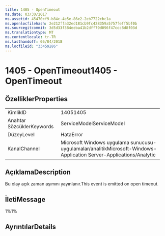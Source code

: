 ```yaml
---
title: 1405 - OpenTimeout
ms.date: 03/30/2017
ms.assetid: 45470cf9-b84c-4e5e-86e2-2eb7722cbc1a
ms.openlocfilehash: 2e212ffa32ed181cb9fc428359a5757feff5bf0b
ms.sourcegitcommit: 3d5d33f384eeba41b2dff79d096f47ccc8d8f03d
ms.translationtype: MT
ms.contentlocale: tr-TR
ms.lasthandoff: 05/04/2018
ms.locfileid: "33459286"
---
```

# <a name="1405---opentimeout"></a><span data-ttu-id="5ce7e-102">1405 - OpenTimeout</span><span class="sxs-lookup"><span data-stu-id="5ce7e-102">1405 - OpenTimeout</span></span>
## <a name="properties"></a><span data-ttu-id="5ce7e-103">Özellikler</span><span class="sxs-lookup"><span data-stu-id="5ce7e-103">Properties</span></span>  
  
|||  
|-|-|  
|<span data-ttu-id="5ce7e-104">Kimlik</span><span class="sxs-lookup"><span data-stu-id="5ce7e-104">ID</span></span>|<span data-ttu-id="5ce7e-105">1405</span><span class="sxs-lookup"><span data-stu-id="5ce7e-105">1405</span></span>|  
|<span data-ttu-id="5ce7e-106">Anahtar Sözcükler</span><span class="sxs-lookup"><span data-stu-id="5ce7e-106">Keywords</span></span>|<span data-ttu-id="5ce7e-107">ServiceModel</span><span class="sxs-lookup"><span data-stu-id="5ce7e-107">ServiceModel</span></span>|  
|<span data-ttu-id="5ce7e-108">Düzey</span><span class="sxs-lookup"><span data-stu-id="5ce7e-108">Level</span></span>|<span data-ttu-id="5ce7e-109">Hata</span><span class="sxs-lookup"><span data-stu-id="5ce7e-109">Error</span></span>|  
|<span data-ttu-id="5ce7e-110">Kanal</span><span class="sxs-lookup"><span data-stu-id="5ce7e-110">Channel</span></span>|<span data-ttu-id="5ce7e-111">Microsoft Windows uygulama sunucusu-uygulamalar/analitik</span><span class="sxs-lookup"><span data-stu-id="5ce7e-111">Microsoft-Windows-Application Server-Applications/Analytic</span></span>|  
  
## <a name="description"></a><span data-ttu-id="5ce7e-112">Açıklama</span><span class="sxs-lookup"><span data-stu-id="5ce7e-112">Description</span></span>  
 <span data-ttu-id="5ce7e-113">Bu olay açık zaman aşımını yayınlanır.</span><span class="sxs-lookup"><span data-stu-id="5ce7e-113">This event is emitted on open timeout.</span></span>  
  
## <a name="message"></a><span data-ttu-id="5ce7e-114">İleti</span><span class="sxs-lookup"><span data-stu-id="5ce7e-114">Message</span></span>  
 <span data-ttu-id="5ce7e-115">1%</span><span class="sxs-lookup"><span data-stu-id="5ce7e-115">1%</span></span>  
  
## <a name="details"></a><span data-ttu-id="5ce7e-116">Ayrıntılar</span><span class="sxs-lookup"><span data-stu-id="5ce7e-116">Details</span></span>
